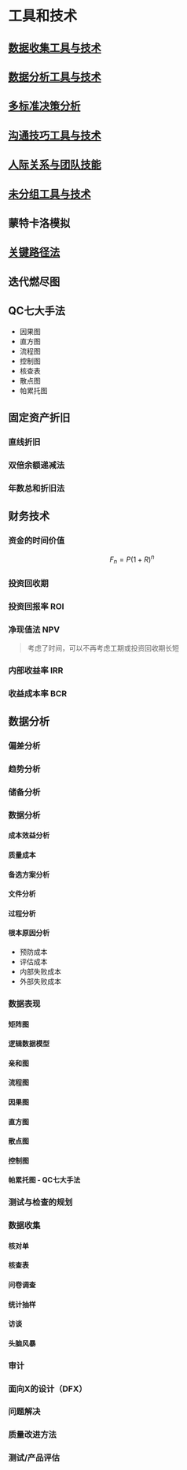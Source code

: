 # 工具和技术

## [数据收集工具与技术][1]
## [数据分析工具与技术][2]
## [多标准决策分析][3]
## [沟通技巧工具与技术][4]
## [人际关系与团队技能][5]
## [未分组工具与技术][6]

## 蒙特卡洛模拟
## [关键路径法](https://www.sohu.com/a/219232101_684517)
## 迭代燃尽图
## QC七大手法
- 因果图
- 直方图
- 流程图
- 控制图
- 核查表
- 散点图
- 帕累托图

## 固定资产折旧

### 直线折旧

### 双倍余额递减法

### 年数总和折旧法

## 财务技术

### 资金的时间价值

$$
F_n = P(1+R)^n
$$

### 投资回收期

### 投资回报率 ROI

### 净现值法 NPV

> 考虑了时间，可以不再考虑工期或投资回收期长短

### 内部收益率 IRR

### 收益成本率 BCR

## 数据分析



### 偏差分析
### 趋势分析
### 储备分析

### 数据分析

#### 成本效益分析

#### 质量成本

#### 备选方案分析

#### 文件分析

#### 过程分析

#### 根本原因分析

- 预防成本
- 评估成本
- 内部失败成本
- 外部失败成本

### 数据表现

#### 矩阵图

#### 逻辑数据模型

#### 亲和图

#### 流程图

#### 因果图

#### 直方图

#### 散点图

#### 控制图

#### 帕累托图 - QC七大手法

### 测试与检查的规划

### 数据收集

#### 核对单

#### 核查表

#### 问卷调查

#### 统计抽样

#### 访谈

#### 头脑风暴

### 审计

### 面向X的设计（DFX）

### 问题解决

### 质量改进方法

### 测试/产品评估

[1]: /tool&tech/数据收集工具与技术.md '数据收集工具与技术'
[2]: /tool&tech/数据分析工具与技术.md '数据分析工具与技术'
[3]: /tool&tech/多标准决策分析.md '多标准决策分析'
[4]: /tool&tech/沟通技巧工具与技术.md '沟通技巧工具与技术'
[5]: /tool&tech/人际关系与团队技能.md '人际关系与团队技能'
[6]: /tool&tech/未分组工具与技术.md '未分组工具与技术'